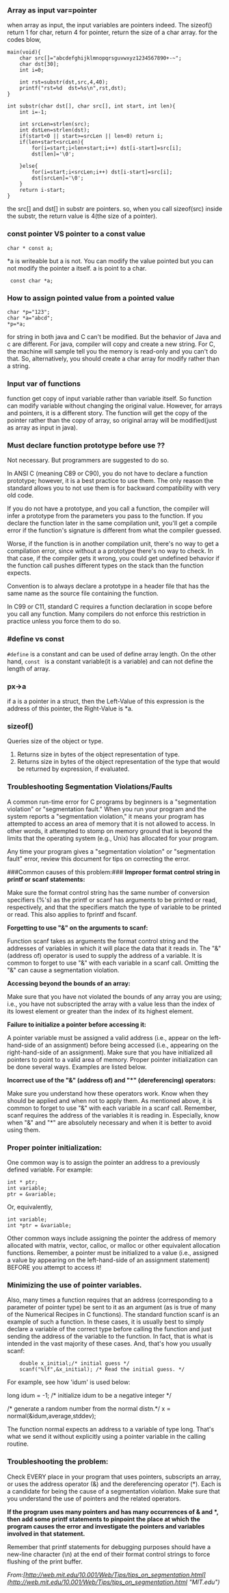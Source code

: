 ###  Array as input var=pointer ###

when array as input, the input variables are pointers indeed. The sizeof() return 1 for char, return 4 for pointer, return the size of a char array.
for the codes blow,

    main(void){
    	char src[]="abcdefghijklmnopqrsguvwxyz1234567890+-~";
    	char dst[30];
     	int i=0;
    
     	int rst=substr(dst,src,4,40);
     	printf("rst=%d  dst=%s\n",rst,dst);
    }
    
    int substr(char dst[], char src[], int start, int len){
    	int i=-1;
    
    	int srcLen=strlen(src);
    	int dstLen=strlen(dst);
    	if(start<0 || start>=srcLen || len<0) return i;	
    	if(len+start<srcLen){
    		for(i=start;i<len+start;i++) dst[i-start]=src[i];		
    		dst[len]='\0';
    
    	}else{
    		for(i=start;i<srcLen;i++) dst[i-start]=src[i];
    		dst[srcLen]='\0';
    	}
    	return i-start;
    }

the src[] and dst[] in substr are pointers. so, when you call sizeof(src) inside the substr, the return value is 4(the size of a pointer).

### const pointer VS pointer to a const value ###

```char * const a; ```

*a is writeable but a is not. You can modify the value pointed but you can not modify the pointer a itself. a is point to a char.

``` const char *a;```

### How to assign pointed value from a pointed value ###

    
    char *p="123";
    char *a="abcd"; 
    *p=*a;
    
for string in both java and C can't be modified. But the behavior of Java and c are different. For java, compiler will copy and create a new string. For C, the machine will sample tell you the memory is read-only and you can't do that. So, alternatively, you should create a char array for modify rather than a string.

### Input var of functions ###

function get copy of input variable rather than variable itself. So function can modify variable without changing the original value. However, for arrays and pointers, it is a different story. The function will get the copy of the pointer rather than the copy of array, so original array will be modified(just as array as input in java).

### Must declare function prototype before use ?? ###

Not necessary. But programmers are suggested to do so.

In ANSI C (meaning C89 or C90), you do not have to declare a function prototype; however, it is a best practice to use them. The only reason the standard allows you to not use them is for backward compatibility with very old code.

If you do not have a prototype, and you call a function, the compiler will infer a prototype from the parameters you pass to the function. If you declare the function later in the same compilation unit, you'll get a compile error if the function's signature is different from what the compiler guessed.

Worse, if the function is in another compilation unit, there's no way to get a compilation error, since without a a prototype there's no way to check. In that case, if the compiler gets it wrong, you could get undefined behavior if the function call pushes different types on the stack than the function expects.

Convention is to always declare a prototype in a header file that has the same name as the source file containing the function.

In C99 or C11, standard C requires a function declaration in scope before you call any function. Many compilers do not enforce this restriction in practice unless you force them to do so.

###  #define vs const ###
```#define``` is a constant and can be used of define array length. On the other hand, ```const ``` is a constant variable(it is a variable) and can not define the length of array.  

### px->a ###
if a is a pointer in a struct, then the Left-Value of this expression is the address of this pointer, the Right-Value is *a. 
 
### sizeof() ###
Queries size of the object or type.  
1) Returns size in bytes of the object representation of type.  
2) Returns size in bytes of the object representation of the type that would be returned by expression, if evaluated.

### Troubleshooting Segmentation Violations/Faults ###

A common run-time error for C programs by beginners is a "segmentation violation" or "segmentation fault." When you run your program and the system reports a "segmentation violation," it means your program has attempted to access an area of memory that it is not allowed to access. In other words, it attempted to stomp on memory ground that is beyond the limits that the operating system (e.g., Unix) has allocated for your program.

Any time your program gives a "segmentation violation" or "segmentation fault" error, review this document for tips on correcting the error.

###Common causes of this problem:###
**Improper format control string in printf or scanf statements:**

Make sure the format control string has the same number of conversion specifiers (%'s) as the printf or scanf has arguments to be printed or read, respectively, and that the specifiers match the type of variable to be printed or read. This also applies to fprintf and fscanf.

**Forgetting to use "&" on the arguments to scanf:**

Function scanf takes as arguments the format control string and the addresses of variables in which it will place the data that it reads in. The "&" (address of) operator is used to supply the address of a variable. It is common to forget to use "&" with each variable in a scanf call. Omitting the "&" can cause a segmentation violation.

**Accessing beyond the bounds of an array:**

Make sure that you have not violated the bounds of any array you are using; i.e., you have not subscripted the array with a value less than the index of its lowest element or greater than the index of its highest element.

**Failure to initialize a pointer before accessing it:**

A pointer variable must be assigned a valid address (i.e., appear on the left-hand-side of an assignment) before being accessed (i.e., appearing on the right-hand-side of an assignment). Make sure that you have initialized all pointers to point to a valid area of memory. Proper pointer initialization can be done several ways. Examples are listed below.

**Incorrect use of the "&" (address of) and "\*" (dereferencing) operators:**

Make sure you understand how these operators work. Know when they should be applied and when not to apply them. As mentioned above, it is common to forget to use "&" with each variable in a scanf call. Remember, scanf requires the address of the variables it is reading in. Especially, know when "&" and "*" are absolutely necessary and when it is better to avoid using them.

### Proper pointer initialization: ###
One common way is to assign the pointer an address to a previously defined variable. For example:


    int * ptr;
    int variable;
    ptr = &variable; 

Or, equivalently,

    
    int variable;
    int *ptr = &variable;

Other common ways include assigning the pointer the address of memory allocated with matrix, vector, calloc, or malloc or other equivalent allocation functions. Remember, a pointer must be initialized to a value (i.e., assigned a value by appearing on the left-hand-side of an assignment statement) BEFORE you attempt to access it!

### Minimizing the use of pointer variables. ###
Also, many times a function requires that an address (corresponding to a parameter of pointer type) be sent to it as an argument (as is true of many of the Numerical Recipes in C functions). The standard function scanf is an example of such a function.
In these cases, it is usually best to simply declare a variable of the correct type before calling the function and just sending the address of the variable to the function. In fact, that is what is intended in the vast majority of these cases. And, that's how you usually scanf:


    	double x_initial;/* initial guess */
    	scanf("%lf",&x_initial); /* Read the initial guess. */
    
For example, see how 'idum' is used below:


long idum = -1; /* initialize idum to be a negative integer */

/* generate a random number from the normal distn.*/
x = normal(&idum,average,stddev);

The function normal expects an address to a variable of type long. That's what we send it without explicitly using a pointer variable in the calling routine.

### Troubleshooting the problem: ###
Check EVERY place in your program that uses pointers, subscripts an array, or uses the address operator (&) and the dereferencing operator (*). Each is a candidate for being the cause of a segmentation violation. Make sure that you understand the use of pointers and the related operators.

**If the program uses many pointers and has many occurrences of & and \*, then add some printf statements to pinpoint the place at which the program causes the error and investigate the pointers and variables involved in that statement.**

Remember that printf statements for debugging purposes should have a new-line character (\n) at the end of their format control strings to force flushing of the print buffer.

 *From:[http://web.mit.edu/10.001/Web/Tips/tips_on_segmentation.html](http://web.mit.edu/10.001/Web/Tips/tips_on_segmentation.html "MIT.edu")*
